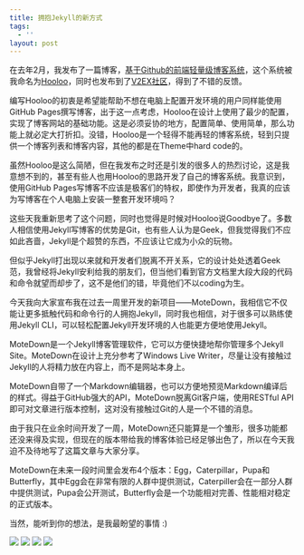 ```yaml
---
title: 拥抱Jekyll的新方式
tags:
  - ''
layout: post
---
```

在去年2月，我发布了一篇博客，[基于Github的前端轻量级博客系统](http://jhe.li/q3d)，这个系统被我命名为[Hooloo](https://github.com/Sneezry/Hooloo)，同时也发布到了[V2EX社区](http://v2ex.com/t/99647)，得到了不错的反馈。

编写Hooloo的初衷是希望能帮助不想在电脑上配置开发环境的用户同样能使用GitHub Pages撰写博客，出于这一点考虑，Hooloo在设计上使用了最少的配置，实现了博客网站的基础功能。这是必须妥协的地方，配置简单、使用简单，那么功能上就必定大打折扣。没错，Hooloo是一个轻得不能再轻的博客系统，轻到只提供一个博客列表和博客内容，其他的都是在Theme中hard code的。

虽然Hooloo是这么简陋，但在我发布之时还是引发的很多人的热烈讨论，这是我意想不到的，甚至有些人也用Hooloo的思路开发了自己的博客系统。我意识到，使用GitHub Pages写博客不应该是极客们的特权，即使作为开发者，我真的应该为写博客在个人电脑上安装一整套开发环境吗？

这些天我重新思考了这个问题，同时也觉得是时候对Hooloo说Goodbye了。多数人相信使用Jekyll写博客的优势是Git，也有些人认为是Geek，但我觉得我们不应如此吝啬，Jekyll是个超赞的东西，不应该让它成为小众的玩物。

但似乎Jekyll打出现以来就和开发者们脱离不开关系，它的设计处处透着Geek范，我曾经将Jekyll安利给我的朋友们，但当他们看到官方文档里大段大段的代码和命令就望而却步了，这不是他们的错，毕竟他们不以coding为生。

今天我向大家宣布我在过去一周里开发的新项目——MoteDown，我相信它不仅能让更多抵触代码和命令行的人拥抱Jekyll，同时我也相信，对于很多可以熟练使用Jekyll CLI，可以轻松配置Jekyll开发环境的人也能更方便地使用Jekyll。

MoteDown是一个Jekyll博客管理软件，它可以方便快捷地帮你管理多个Jekyll Site。MoteDown在设计上充分参考了Windows Live Writer，尽量让没有接触过Jekyll的人将精力放在内容上，而不是网站本身上。

MoteDown自带了一个Markdown编辑器，也可以方便地预览Markdown编译后的样式。得益于GitHub强大的API，MoteDown脱离Git客户端，使用RESTful API即可对文章进行版本控制，这对没有接触过Git的人是一个不错的消息。

由于我只在业余时间开发了一周，MoteDown还只能算是一个雏形，很多功能都还没来得及实现，但现在的版本带给我的博客体验已经足够出色了，所以在今天我迫不及待地写了这篇文章与大家分享。

MoteDown在未来一段时间里会发布4个版本：Egg，Caterpillar，Pupa和Butterfly，其中Egg会在非常有限的人群中提供测试，Caterpiller会在一部分人群中提供测试，Pupa会公开测试，Butterfly会是一个功能相对完善、性能相对稳定的正式版本。

当然，能听到你的想法，是我最盼望的事情 :)

![](https://dn-sneezry.qbox.me/motedown-1.png)
![](https://dn-sneezry.qbox.me/motedown-2.png)
![](https://dn-sneezry.qbox.me/motedown-3.png)
![](https://dn-sneezry.qbox.me/motedown-4.png)